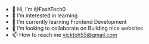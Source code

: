 - 👋 Hi, I’m @FashTech0
- 👀 I’m interested in learning 
- 🌱 I’m currently learning Frontend Development
- 💞️ I’m looking to collaborate on Building nice websites
- 📫 How to reach me vicktoh55@gmail.com

<!---
FashTech0/FashTech0 is a ✨ special ✨ repository because its `README.md` (this file) appears on your GitHub profile.
You can click the Preview link to take a look at your changes.
--->
